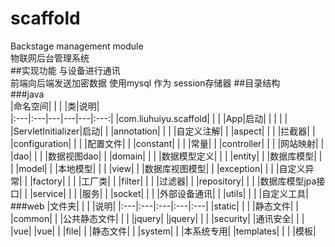 # scaffold
Backstage management module  
物联网后台管理系统  
##实现功能
与设备进行通讯  
前端向后端发送加密数据
使用mysql 作为 session存储器
##目录结构  
###java  
|命名空间| | | |类|说明|  
|:---|:---|---|---|---|:---:|
|com.liuhuiyu.scaffold| | | |App|启动|
| | | | |ServletInitializer|启动|
|  |annotation| | | |自定义注解|
|  |aspect| | | |拦截器|
|  |configuration| | | |配置文件|
|  |constant| | | |常量|
|  |controller| | | |网站映射|
|  |dao| | | |数据视图dao|
|  |domain| | | |数据模型定义|
|  | |entity| | |数据库模型|
|  | |model| | |本地模型|
|  | |view| | |数据库视图模型|
|  |exception| | | |自定义异常|
|  |factory| | | |工厂类|
|  |filter| | | |过滤器|
|  |repository| | | |数据库模型jpa接口|
|  |service| | | |服务|
|  |socket| | | |外部设备通讯|
|  |utils| | | |自定义工具|
###web
|文件夹| | | |说明|
|:---|:---|:---|:---|:---|
|static| | | |静态文件|
| |common| | |公共静态文件|
| | |jquery| |jquery|
| | |security| |通讯安全|
| | |vue| |vue|
| |file| | |静态文件|
| |system| | |本系统专用|
|templates| | | |模板|
